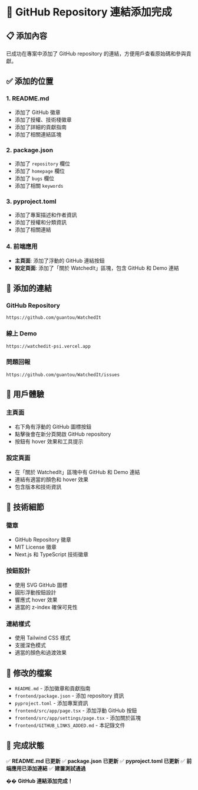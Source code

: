 # 🔗 GitHub Repository 連結添加完成

## 📋 添加內容

已成功在專案中添加了 GitHub repository 的連結，方便用戶查看原始碼和參與貢獻。

## ✅ 添加的位置

### 1. **README.md**
- 添加了 GitHub 徽章
- 添加了授權、技術棧徽章
- 添加了詳細的貢獻指南
- 添加了相關連結區塊

### 2. **package.json**
- 添加了 `repository` 欄位
- 添加了 `homepage` 欄位
- 添加了 `bugs` 欄位
- 添加了相關 `keywords`

### 3. **pyproject.toml**
- 添加了專案描述和作者資訊
- 添加了授權和分類資訊
- 添加了相關連結

### 4. **前端應用**
- **主頁面**: 添加了浮動的 GitHub 連結按鈕
- **設定頁面**: 添加了「關於 WatchedIt」區塊，包含 GitHub 和 Demo 連結

## 🎯 添加的連結

### GitHub Repository
```
https://github.com/guantou/WatchedIt
```

### 線上 Demo
```
https://watchedit-psi.vercel.app
```

### 問題回報
```
https://github.com/guantou/WatchedIt/issues
```

## 📱 用戶體驗

### 主頁面
- 右下角有浮動的 GitHub 圖標按鈕
- 點擊後會在新分頁開啟 GitHub repository
- 按鈕有 hover 效果和工具提示

### 設定頁面
- 在「關於 WatchedIt」區塊中有 GitHub 和 Demo 連結
- 連結有適當的顏色和 hover 效果
- 包含版本和技術資訊

## 🔧 技術細節

### 徽章
- GitHub Repository 徽章
- MIT License 徽章
- Next.js 和 TypeScript 技術徽章

### 按鈕設計
- 使用 SVG GitHub 圖標
- 圓形浮動按鈕設計
- 響應式 hover 效果
- 適當的 z-index 確保可見性

### 連結樣式
- 使用 Tailwind CSS 樣式
- 支援深色模式
- 適當的顏色和過渡效果

## 📁 修改的檔案

- `README.md` - 添加徽章和貢獻指南
- `frontend/package.json` - 添加 repository 資訊
- `pyproject.toml` - 添加專案資訊
- `frontend/src/app/page.tsx` - 添加浮動 GitHub 按鈕
- `frontend/src/app/settings/page.tsx` - 添加關於區塊
- `frontend/GITHUB_LINKS_ADDED.md` - 本記錄文件

## 🎉 完成狀態

✅ **README.md 已更新**
✅ **package.json 已更新**
✅ **pyproject.toml 已更新**
✅ **前端應用已添加連結**
✅ **建置測試通過**

�� **GitHub 連結添加完成！** 